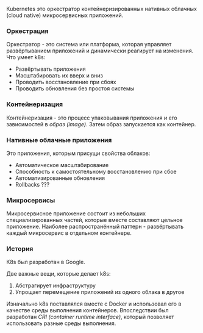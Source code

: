 Kubernetes это оркестратор контейнеризированных нативных облачных (cloud native) микросервисных приложений.

### Оркестрация
Оркестратор - это система или платформа, которая управляет развёртыванием приложений и динамически реагирует на изменения. Что умеет k8s:
- Развёртывать приложения
- Масштабировать их вверх и вниз
- Проводить восстановление при сбоях
- Проводить обновления без простоя системы

### Контейнеризация
Контейнеризация - это процесс упаковывания приложения и его зависимостей в *образ (image)*. Затем образ запускается как контейнер.

### Нативные облачные приложения
Это приложения, которым присущи свойства облаков:
- Автоматическое масштабирование
- Способность к самостоятельному восстановлению при сбое
- Автоматизированные обновления
- Rollbacks ???

### Микросервисы
Микросервисное приложение состоит из небольших специализированных частей, которые вместе составляют цельное приложение. Наиболее распространённый паттерн - развёртывать каждый микросервис в отдельном контейнере.

### История
K8s был разработан в Google.

Две важные вещи, которые делает k8s:
1) Абстрагирует инфраструктуру
2) Упрощает перемещение приложений из одного облака в другое

Изначально k8s поставлялся вместе с Docker и использовал его в качестве среды выполнения контейнеров. Впоследствии был разработан *CRI (container runtime interface)*, который позволяет использовать разные среды выполнения.